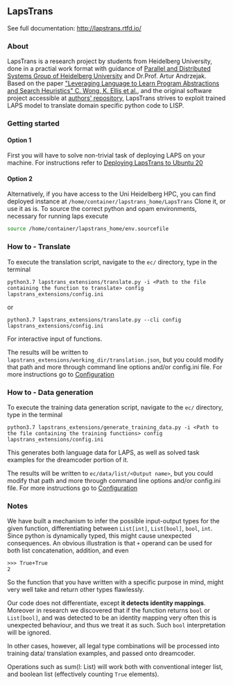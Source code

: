 ## LapsTrans 
See full documentation: http://lapstrans.rtfd.io/

### About
LapsTrans is a research project by students from Heidelberg University, done in a practial work format with guidance of [Parallel and Distributed Systems Group of Heidelberg University](https://pvs.ifi.uni-heidelberg.de/home) and Dr.Prof. Artur Andrzejak.  
Based on the paper ["Leveraging Language to Learn Program Abstractions and Search Heuristics" C. Wong, K. Ellis et al.](https://arxiv.org/abs/2106.11053), 
and the original software project accessible at [authors' repository](https://github.com/ellisk42/ec), LapsTrans strives to exploit trained LAPS model to translate domain specific python code to LISP.

### Getting started
#### Option 1
First you will have to solve non-trivial task of deploying LAPS on your machine. For instructions refer to [Deploying LapsTrans to Ubuntu 20](</ec/lapstrans_extensions/docs/For developers/Deploying LapsTrans to Ubuntu 20.md>)

#### Option 2
Alternatively, if you have access to the Uni Heidelberg HPC, you can find deployed instance at `/home/container/lapstrans_home/LapsTrans`
Clone it, or use it as is. To source the correct python and opam environments, necessary for running laps execute
```sh
source /home/container/lapstrans_home/env.sourcefile
```

### How to - Translate

To execute the translation script, navigate to the `ec/` directory, type in the terminal
```
python3.7 lapstrans_extensions/translate.py -i <Path to the file containing the function to translate> config lapstrans_extensions/config.ini
```
or 
```
python3.7 lapstrans_extensions/translate.py --cli config lapstrans_extensions/config.ini
```

For interactive input of functions.

The results will be written to `lapstrans_extensions/working_dir/translation.json`, but you could modify that path and more through command line options and/or config.ini file.
For more instructions go to [Configuration](/ec/lapstrans_extensions/docs/Configuration.md)

### How to - Data generation

To execute the training data generation script, navigate to the `ec/` directory, type in the terminal
```
python3.7 lapstrans_extensions/generate_training_data.py -i <Path to the file containing the training functions> config lapstrans_extensions/config.ini
```

This generates both language data for LAPS, as well as solved task examples for the dreamcoder portion of it.

The results will be written to `ec/data/list/<Output name>`, but you could modify that path and more through command line options and/or config.ini file.
For more instructions go to [Configuration](/ec/lapstrans_extensions/docs/Configuration.md)

### Notes

We have built a mechanism to infer the possible input-output types for the given function, differentiating between `List[int]`, `List[bool]`, `bool`, `int`.
Since python is dynamically typed, this might cause unexpected consequences. An obvious illustration is that `+` operand can be used for both list concatenation, addition, and even
```
>>> True+True
2
```
So the function that you have written with a specific purpose in mind, might very well take and return other types flawlessly.

Our code does not differentiate, except **it detects identity mappings**. Moreover in research we discovered that if the function returns `bool` or `List[bool]`, and was detected to be an identity mapping very often this is unexpected behaviour, and thus we treat it as such. Such `bool` interpretation will be ignored.

In other cases, however, all legal type combinations will be processed into training data/ translation examples, and passed onto dreamcoder.

Operations such as sum(l: List) will work both with conventional integer list, and boolean list (effectively counting `True` elements).
